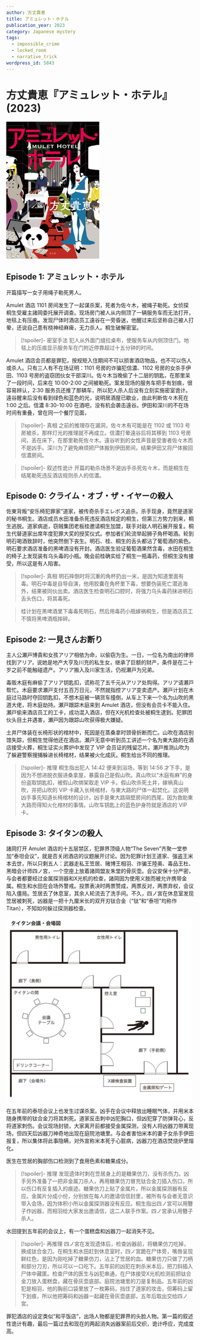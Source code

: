 ```yaml
---
author: 方丈貴恵
title: アミュレット・ホテル
publication_year: 2023
category: Japanese mystery
tags:
  - impossible_crime
  - locked_room
  - narrative_trick
wordpress_id: 5843
---
```


# 方丈貴恵『アミュレット・ホテル』(2023)

<img src=images/2023_cover.jpg width=250/>

## Episode 1: アミュレット・ホテル

开篇描写一女子用绳子勒死男人。

Amulet 酒店 1101 房间发生了一起谋杀案，死者为佐々木，被绳子勒死。女侦探桐生受雇主諸岡委托展开调查。现场房门被人从内侧顶了一辆服务车而无法打开，地毯上有压痕。发现尸体时酒店员工遠谷在一旁昏迷，他醒过来后坚称自己被人打晕，还说自己患有桡神经麻痺，无力杀人。桐生破解密室。

> [!spoiler]- 密室手法
> 犯人从外面门缝拉桌布，使服务车从内侧顶住门。地毯上的压痕显示服务车在门附近停靠超过十五分钟的时间。

Amulet 酒店会员都是罪犯，按规矩入住期间不可以损害酒店物品，也不可以伤人或杀人。只有三人有不在场证明：1101 号房的诈骗犯信濃、1102 号房的女杀手伊田、1103 号房的盗窃团伙女干部深川。佐々木当晚偷了十二层的钥匙，在那里呆了一段时间，后来在 10:00-2:00 之间被勒死。案发现场的服务车把手有划痕，很容易辨认，2:30 服务员还推了那辆车，所以犯人杀人后没有立刻实施密室诡计。遠谷醒来后没有看到绿色和蓝色的光，说明居酒屋已歇业，由此判断佐々木死在 1:00 之后。信濃 8:30-10:00 在酒吧，没有机会袭击遠谷。伊田和深川的不在场时间有重叠，曾在同一个餐厅见面，

> [!spoiler]- 真相
> 之前的推理存在漏洞，佐々木有可能是在 1102 或 1103 号房被杀，那样灯光的推理就不再成立。信濃打晕遠谷后将其移到 1103 号房间，丢在床下，在那里勒死佐々木。遠谷听到的女性声音是受害者佐々木而不是凶手。深川为了避免麻烦把尸体搬到伊田房间，结果伊田又将尸体搬回信濃房间。

> [!spoiler]- 叙述性诡计
> 开篇的勒杀场景不是凶手杀死佐々木，而是桐生在结尾勒死违反酒店规则杀人的信濃。

## Episode 0: クライム・オブ・ザ・イヤーの殺人

佐東背叛“安乐椅犯罪家”道家，被传奇杀手エレボス追杀。杀手现身，竟然是道家的秘书桐生。酒店成员水田准备杀死违反酒店规定的桐生，但第三方势力到来，桐生逃脱。道家病逝，窃贼集团老板桂邀请桐生加盟，联手对敌人明石展开报复。桐生代替道家出席年度犯罪大奖的授奖仪式。参加者们轮流举起狮子角杯喝酒。轮到明石喝酒致辞时，他突然倒下丧生。明石、桂、桐生的舌头都沾了葡萄酒的紫色。明石要求酒店准备的黑啤酒没有开封。酒店医生验证葡萄酒果然含毒，水田在桐生的椅子上发现装有乌头毒的小瓶。晚会前桂确实给了桐生一瓶毒药，但桐生没有接受，所以这是有人陷害。

> [!spoiler]- 真相
> 明石摔倒时将沉重的角杯扔出一米，是因为知道里面有毒。明石中毒是自导自演，他用胶囊在角杯里下毒，想要伪装死亡潜逃海外，结果被同伙出卖。酒店医生检查明石口腔时，将强力乌头毒药抹进明石舌头伤口，将其毒死。

> 桂计划在黑啤酒里下毒毒死明石，然后用毒药小瓶嫁祸桐生，但是酒店员工不慎将黑啤酒瓶摔碎。

## Episode 2: 一見さんお断り

主人公瀬戸博貴和女孩アリア相依为命，以偷窃为生。一日，一位名为南出的律师找到アリア，说她是地产大亨及川充的私生女，继承了巨额的财产，条件是在二十岁之前不能触碰遗产。アリア搬入及川家生活，仍视瀬戸为兄弟。

毒贩木庭有麻偷了アリア钥匙扣，谎称花了五千元从アリア处购得。アリア请瀬戸帮忙。木庭要求瀬戸支付五百万日元，不然就指控アリア变卖遗产。瀬戸计划在木庭过马路时夺回钥匙扣，不想木庭被一辆货车撞倒，从车上下来一个名为山吹的黑道大佬，将木庭劫持。瀬戸跟踪木庭来到 Amulet 酒店，但没有会员卡不能入住。瀬戸偷来酒店员工的工卡，成功混入酒店，但在X光机检查处被桐生逮到。犯罪团伙头目土井遇害，瀬戸因为跟踪山吹获得极大嫌疑。

土井尸体装在长椅形状的棺材中，死因是在蒸桑拿时颈骨折断而亡。山吹在酒店别馆失踪，但桐生觉得他还在酒店。瀬戸无意中听到员工讲述一个名为東大路的在酒店接受火葬，桐生证实火葬炉中发现了 VIP 会员证的残留芯片。瀬戸推测山吹为了躲避警察搜捕躲进长椅棺材，结果被火化成灰。桐生给出不同的推理。

> [!spoiler]- 推理
> 桐生指出犯人 14:42 便来到浴场，等到 14:56 才下手，是因为不想进脱衣服进桑拿屋，暴露自己是假山吹。真山吹以“木庭有麻”的身份盗取钥匙扣，被假山吹绑架取走 VIP 卡。假山吹杀死土井，嫁祸真山吹，并把山吹的 VIP 卡藏入长椅棺材，与東大路的尸体一起焚化。这说明凶手事先知道长椅棺材的设计。凶手是東大路隔壁房间的西尾，因为救助東大路而得知火化棺材的事情。山吹车钥匙上的蓝色护身符就是酒店的 VIP 卡。

## Episode 3: タイタンの殺人

諸岡打开 Amulet 酒店的十五层禁区，犯罪界顶级人物“The Seven”齐聚一堂参加“泰坦会议”，就是否关闭酒店的议题展开讨论。因为犯罪计划王道家、强盗王米本去世，所以只剩五人：武器走私王笠居、赌博王相羽、诈骗王陸奥、毒品王杜、黑暗会计师四ノ宮，一个空座上放着諸岡盟友朱堂的骨灰壶。会议安保十分严密，与会者都要经过金属探测器和X光机的检查，諸岡因为使用义肢而被允许携带金属。桐生和水田在会场外警戒。投票表决时两票赞成，两票反对，两票弃权，会议陷入僵局。笠居去了休息室，其余人轮流去了洗手间。不久，四ノ宮在休息室发现笠居被刺死，凶器是一把十九厘米长的双开刃钛合金（“钛”和“泰坦”均称作 Titan），不知如何躲过探测器检查。

<img src=images/2023_titan.jpg width=500/>

在五年前的泰坦会议上也发生过谋杀案。凶手在会议中释放出睡眠气体，并用米本随身携带的钛合金刀将其刺死。道家反击刺中凶犯胸口，但凶犯穿了防弹背心，反将道家刺伤。会议现场封锁，大家离开前都接受金属探测，没有人将凶器刀带离现场，但四天后凶器刀神奇地出现在庭院池塘里。与会者害怕米本的妻子女杀手伊田报复，所以集体将此事隐瞒，对外宣称米本死于心脏病，凶器刀在酒店焚烧炉里熔化。

医生在笠居的胸部伤口检测到了食用色素和糖果成分。

> [!spoiler]- 推理
> 发现遗体时刺在笠居身上的是糖果仿刀，没有杀伤力。凶手另外准备了一把非金属刀杀人，再用糖果仿刀冒充钛合金刀插入伤口，所以伤口有反复插入的痕迹。糖果仿刀上贴了金属片，所以金属探测器有反应。金属片分成小份，分别放在每人的邀请信信封里，被所有与会者无意识带入会场，因为体积小所以金属探测器没有反应。桐生指出四ノ宮可以用簪子作凶器，而相羽给大家发出邀请信，这二人联手作案。四ノ宮承认用簪子杀人。

水田提到五年前的会议上，有一个蛋糕盘和凶器刀一起消失不见。

> [!spoiler]- 再推理
> 四ノ宮在发现遗体后，检查凶器前，将糖果仿刀吃掉，换成钛合金刀。在桐生和水田赶到休息室时，四ノ宮跪在尸体旁，嘴唇呈现鲜红色，是因为刚吃掉了糖果仿刀，沾上了笠居的血。糖果仿刀只做了刀柄和部分刀刃，所以可以一口吃下。五年前的凶犯在刺杀米本后，把刀斜插入尸体中藏匿。检查尸体的医生与凶犯串通，在尸体接受X光机检测前把钛合金刀放入蛋糕盘，藏在骨灰壶底部。庭院池塘里的刀是复制品。五年前的凶犯是相羽，他的胸前口袋里放了一枚筹码，挡住了道家的攻击，但筹码上留下划痕，所以他把筹码和凶器一起藏在骨灰壶底部，五年后取出交给四ノ宮。

罪犯酒店的设定类似“和平饭店”，出场人物都是犯罪界的头脸人物。第一篇的叙述性诡计有趣，最后一篇过去和现在的两起消失凶器案前后交织，诡计呼应，完成度高。